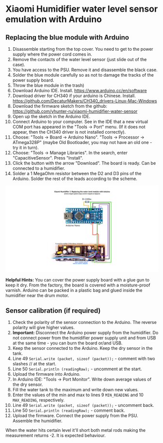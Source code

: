 # Xiaomi Humidifier water level sensor emulation with Arduino

## Replacing the blue module with Arduino 

1. Disassemble starting from the top cover. You need to get to the power supply where the power cord comes in.
2. Remove the contacts of the water level sensor (just slide out of the case).
3. You have access to the PSU. Remove it and disassemble the black case.
4. Solder the blue module carefully so as not to damage the tracks of the power supply board.
5. Throw the blue module in the trash)
6. Download Arduino IDE. Install. https://www.arduino.cc/en/software
7. Download driver for CH340 if your arduino is Chinese. Install. https://github.com/DecaturMakers/CH340_drivers-Linux-Mac-Windows
8. Download the firmware sketch from the github: https://github.com/yhunter-ru/xiaomi-humidifier-water-sensor
9. Open up the sketch in the Arduino IDE.
10. Connect Arduino to your computer. See in the IDE that a new virtual COM port has appeared in the "Tools -> Port" menu. (If it does not appear, then the CH340 driver is not installed correctly).
11. Choose: "Tools -> Board -> Arduino Nano". "Tools -> Processor -> ATmega328P" (maybe Old Bootloader, you may not have an old one - try it in turn).
12. Choose: "Tools -> Manage Libraries". In the search, enter "CapacitiveSensor". Press "Install".
13. Click the button with the arrow "Download". The board is ready. Can be connected to a humidifier.
14. Solder a 1 MegaOhm resistor between the D2 and D3 pins of the Arduino. Solder the rest of the leads according to the scheme.

![Connection scheme](https://github.com/yhunter-ru/xiaomi-humidifier-water-sensor/raw/master/smartme-humidifier-arduino-connections.png)

**Helpful Hints:** You can cover the power supply board with a glue gun to keep it dry. From the factory, the board is covered with a moisture-proof varnish. Arduino can be packed in a plastic bag and glued inside the humidifier near the drum motor. 

## Sensor calibration (if required)

1. Check the polarity of the sensor connection to the Arduino. The reverse polarity will give higher values.
2. **Important:** Disconnect the Arduino power supply from the humidifier. Do not connect power from the humidifier power supply unit and from USB at the same time - you can burn the board or/and USB. 
3. Keep the sensor connected to the Arduino. Keep the dry sensor in the tank.
4. Line 49 `Serial.write (packet, sizeof (packet));` - comment with two slashes // at the start.
5. Line 50 `Serial.println (readingRaw);` - uncomment at the start.
6. Upload the firmware into Arduino.
7. In Arduino IDE: "Tools -> Port Monitor". Write down average values of the dry sensor.
8. Fill the water tank to the maximum and write down new values.
9. Enter the values of the min and max to lines 9 `MIN_READING` and 10 `MAX_READING`, respectively.
10. Line 49 `Serial.write (packet, sizeof (packet));` - uncomment back.
11. Line 50 `Serial.println (readingRaw);` - comment back.
12. Upload the firmware. Connect the power supply from the PSU. Assemble the humidifier. 

When the water hits certain level it'll short both metal rods making the measurement returns -2. It is expected behaviour.
